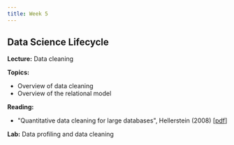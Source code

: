 ```yaml
---
title: Week 5
---
```


## Data Science Lifecycle

**Lecture:** Data cleaning

**Topics:** 
*    Overview of data cleaning
*    Overview of the relational model

**Reading:**

*   "Quantitative data cleaning for large databases", Hellerstein (2008) [[pdf](https://dataresponsibly.github.io/courses/documents/Hellerstein_2008.pdf)]    

**Lab:** Data profiling and data cleaning
